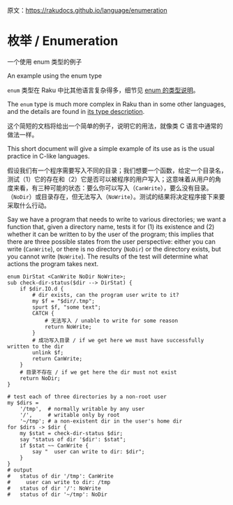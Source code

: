 原文：https://rakudocs.github.io/language/enumeration

# 枚举 / Enumeration

一个使用 enum 类型的例子

An example using the enum type

`enum` 类型在 Raku 中比其他语言复杂得多，细节见 [enum 的类型说明](https://rakudocs.github.io/language/typesystem#enum)。

The `enum` type is much more complex in Raku than in some other languages, and the details are found in [its type description](https://rakudocs.github.io/language/typesystem#enum).

这个简短的文档将给出一个简单的例子，说明它的用法，就像类 C 语言中通常的做法一样。

This short document will give a simple example of its use as is the usual practice in C-like languages.

假设我们有一个程序需要写入不同的目录；我们想要一个函数，给定一个目录名，测试（1）它的存在和（2）它是否可以被程序的用户写入；这意味着从用户的角度来看，有三种可能的状态：要么你可以写入（`CanWrite`），要么没有目录。（`NoDir`）或目录存在，但无法写入（`NoWrite`）。测试的结果将决定程序接下来要采取什么行动。

Say we have a program that needs to write to various directories; we want a function that, given a directory name, tests it for (1) its existence and (2) whether it can be written to by the user of the program; this implies that there are three possible states from the user perspective: either you can write (`CanWrite`), or there is no directory (`NoDir`) or the directory exists, but you cannot write (`NoWrite`). The results of the test will determine what actions the program takes next.

```
enum DirStat <CanWrite NoDir NoWrite>;
sub check-dir-status($dir --> DirStat) {
    if $dir.IO.d {
        # dir exists, can the program user write to it? 
        my $f = "$dir/.tmp";
        spurt $f, "some text";
        CATCH {
            # 无法写入 / unable to write for some reason 
            return NoWrite;
        }
        # 成功写入目录 / if we get here we must have successfully written to the dir 
        unlink $f;
        return CanWrite;
    }
    # 目录不存在 / if we get here the dir must not exist 
    return NoDir;
}
 
# test each of three directories by a non-root user 
my $dirs =
    '/tmp',  # normally writable by any user 
    '/',     # writable only by root 
    '~/tmp'; # a non-existent dir in the user's home dir 
for $dirs -> $dir {
    my $stat = check-dir-status $dir;
    say "status of dir '$dir': $stat";
    if $stat ~~ CanWrite {
        say "  user can write to dir: $dir";
    }
}
# output 
#   status of dir '/tmp': CanWrite 
#     user can write to dir: /tmp 
#   status of dir '/': NoWrite 
#   status of dir '~/tmp': NoDir 
```
